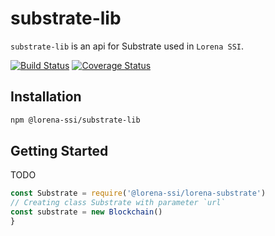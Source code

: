 # substrate-lib

`substrate-lib` is an api for Substrate used in `Lorena SSI`.

[![Build Status](https://travis-ci.com/lorena-ssi/substrate-lib.svg?branch=master)](https://travis-ci.com/lorena-ssi/substrate-lib)
[![Coverage Status](https://coveralls.io/repos/github/lorena-ssi/substrate-lib/badge.svg?branch=master)](https://coveralls.io/github/lorena-ssi/substrate-lib?branch=master)

## Installation

```bash
npm @lorena-ssi/substrate-lib
```

## Getting Started

TODO

```javascript
const Substrate = require('@lorena-ssi/lorena-substrate')
// Creating class Substrate with parameter `url`
const substrate = new Blockchain()
}
```
